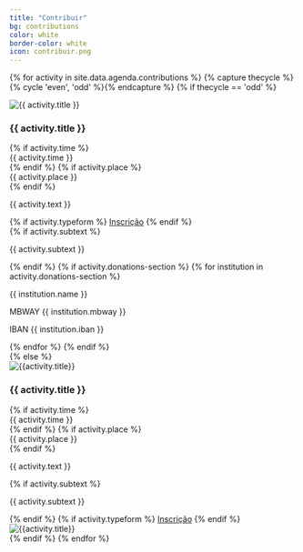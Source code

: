 ```yaml
---
title: "Contribuir"
bg: contributions
color: white
border-color: white
icon: contribuir.png
---
```


{% for activity in site.data.agenda.contributions %}
  {% capture thecycle %}{% cycle 'even', 'odd' %}{% endcapture %}
  {% if thecycle == 'odd' %}
  <div class="activity">
    <div class="row activity-info-wrapper valign-wrapper">
      <div class="col m3 logo-img valign">
        <img  src="img/{{ activity.logo-image }}" alt="{{ activity.title }}">
      </div>
      <div class="col m9 activity-info">
        <h3 class="activity-title"> {{ activity.title }} </h3>
        {% if activity.time %}
        <div class="col s12 activity-time">
          <i class="fa fa-clock-o"></i> <span> {{ activity.time }} </span>
        </div>
        {% endif %}
        {% if activity.place %}
        <div class="col s12 activity-place">
          <i class="fa fa-map-marker"></i> <span> {{ activity.place }} </span>
        </div>
        {% endif %}
        <p class="col m12 activity-desc"> {{ activity.text }} </p>
        {% if activity.typeform %}
        <a class="waves-effect waves-light btn bg-{{ page.border-color }}" href="{{ activity.typeform }}" target="blank">Inscrição</a>
        {% endif %}
      </div>
    </div>
    {% if activity.subtext %}
    <div class="row activity-info-wrapper valign-wrapper">
      <div class="col m12 activity-info">
        <p class="col m12 activity-desc"> {{ activity.subtext }} </p>
      </div>
    </div>
    {% endif %}
    {% if activity.donations-section %}
      {% for institution in activity.donations-section %}
        <p class="col m12 activity-desc"> {{ institution.name }} </p>
        <p class="col m12 activity-desc">MBWAY {{ institution.mbway }} </p>
        <p class="col m12 activity-desc">IBAN {{ institution.iban }} </p>
      {% endfor %}
    {% endif %}
  </div>
  {% else %}
  <div class="activity">
    <div class="row activity-info-wrapper valign-wrapper">
      <div class="col m3 logo-img valign img-mobile">
        <img src="img/{{activity.logo-image}}" alt="{{activity.title}}">
      </div>
      <div class="col m9 activity-info">
        <h3 class="activity-title"> {{ activity.title }} </h3>
        {% if activity.time %}
        <div class="col s12 activity-time">
          <i class="fa fa-clock-o"></i> <span> {{ activity.time }} </span>
        </div>
        {% endif %}
        {% if activity.place %}
        <div class="col s12 activity-place">
          <i class="fa fa-map-marker"></i> <span> {{ activity.place }} </span>
        </div>
        {% endif %}
        <p class="col m12 activity-desc"> {{ activity.text }} </p>
        {% if activity.subtext %}
        <p class="col m12 activity-desc"> {{ activity.subtext }} </p>
        {% endif %}
        {% if activity.typeform %}
        <a class="waves-effect waves-light btn bg-{{ page.border-color }}" href="{{ activity.typeform }}" target="blank">Inscrição</a>
        {% endif %}
      </div>
      <div class="col m3 logo-img valign img-desktop">
        <img src="img/{{activity.logo-image}}" alt="{{activity.title}}">
      </div>
    </div>
  </div>
  {% endif %}
{% endfor %}
